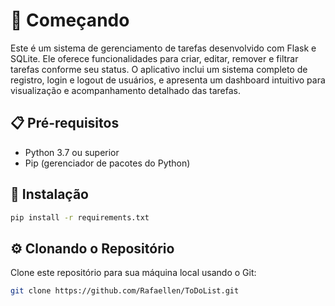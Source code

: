 # 🚀 Começando
Este é um sistema de gerenciamento de tarefas desenvolvido com Flask e SQLite. Ele oferece funcionalidades para criar, editar, remover e filtrar tarefas conforme seu status. O aplicativo inclui um sistema completo de registro, login e logout de usuários, e apresenta um dashboard intuitivo para visualização e acompanhamento detalhado das tarefas.


## 📋 Pré-requisitos
- Python 3.7 ou superior
- Pip (gerenciador de pacotes do Python)

## 🔧 Instalação
```bash
pip install -r requirements.txt
```

## ⚙️ Clonando o Repositório

Clone este repositório para sua máquina local usando o Git:

```bash
git clone https://github.com/Rafaellen/ToDoList.git
```
